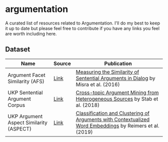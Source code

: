 # argumentation

A curated list of resources related to Argumentation. I'll do my best to keep it up to date but please feel free to contribute if you have any links you feel are worth including here.

## Dataset

Name | Source | Publication
---|---|---
Argument Facet Similarity (AFS) | [Link](https://nlds.soe.ucsc.edu/node/44) | [Measuring the Similarity of Sentential Arguments in Dialog](https://arxiv.org/pdf/1709.01887.pdf) by Misra et al. (2016)
UKP Sentential Argument Corpus | [Link](https://www.informatik.tu-darmstadt.de/ukp/research_6/data/argumentation_mining_1/ukp_sentential_argument_mining_corpus/index.en.jsp) | [Cross-topic Argument Mining from Heterogeneous Sources](https://public.ukp.informatik.tu-darmstadt.de/UKP_Webpage/publications/2018/2018_EMNLP_CS_Cross-topicArgumentMining.pdf) by Stab et al. (2018)
UKP Argument Aspect Similarity (ASPECT) | [Link](https://www.informatik.tu-darmstadt.de/ukp/research_6/data/argumentation_mining_1/ukp_argument_aspect_similarity_corpus/ukp_argument_aspect_similarity_corpus.en.jsp) | [Classification and Clustering of Arguments with Contextualized Word Embeddings](TODO) by Reimers et al. (2019)
